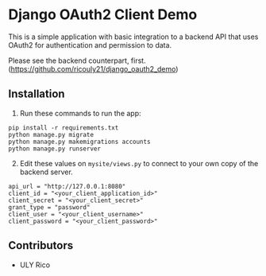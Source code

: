 # Django OAuth2 Client Demo

This is a simple application with basic integration to a backend API that uses OAuth2 for authentication and permission to data.

Please see the backend counterpart, first. (https://github.com/ricouly21/django_oauth2_demo)

## Installation
1. Run these commands to run the app:
```
pip install -r requirements.txt
python manage.py migrate
python manage.py makemigrations accounts
python manage.py runserver
```

2. Edit these values on ```mysite/views.py``` to connect to your own copy of the backend server.
```
api_url = "http://127.0.0.1:8080"
client_id = "<your_client_application_id>"
client_secret = "<your_client_secret>"
grant_type = "password"
client_user = "<your_client_username>"
client_password = "<your_client_password>"
```

## Contributors
* ULY Rico

